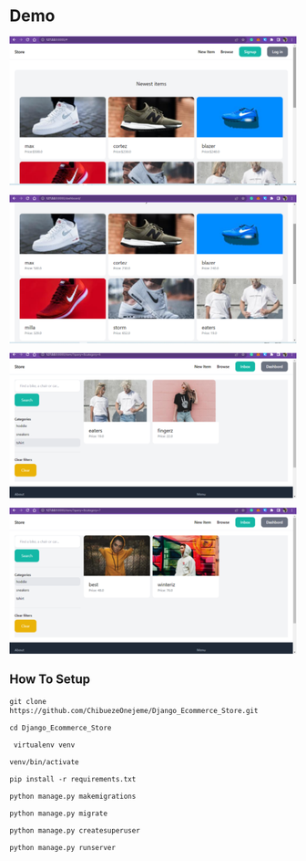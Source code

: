 # Demo
![image](/images/pic1.png)

![image](/images/pic2.png)

![image](/images/pic3.png)

![image](/images/pic4.png)





## How To Setup
```
git clone https://github.com/ChibuezeOnejeme/Django_Ecommerce_Store.git
```
```
cd Django_Ecommerce_Store
```
```
 virtualenv venv
```
```
venv/bin/activate
```
```
pip install -r requirements.txt
```
```
python manage.py makemigrations
```
```
python manage.py migrate
```
```
python manage.py createsuperuser
```
```
python manage.py runserver
```